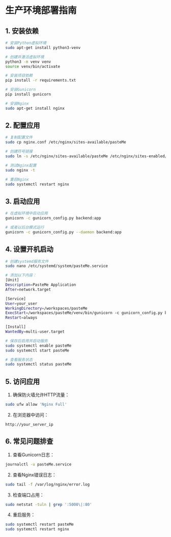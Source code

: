 # 生产环境部署指南

## 1. 安装依赖
```bash
# 安装Python虚拟环境
sudo apt-get install python3-venv

# 创建并激活虚拟环境
python3 -m venv venv
source venv/bin/activate

# 安装项目依赖
pip install -r requirements.txt

# 安装Gunicorn
pip install gunicorn

# 安装Nginx
sudo apt-get install nginx
```

## 2. 配置应用
```bash
# 复制配置文件
sudo cp nginx.conf /etc/nginx/sites-available/pasteMe

# 创建符号链接
sudo ln -s /etc/nginx/sites-available/pasteMe /etc/nginx/sites-enabled/

# 测试Nginx配置
sudo nginx -t

# 重启Nginx
sudo systemctl restart nginx
```

## 3. 启动应用
```bash
# 在虚拟环境中启动应用
gunicorn -c gunicorn_config.py backend:app

# 或者以后台模式运行
gunicorn -c gunicorn_config.py --daemon backend:app
```

## 4. 设置开机启动
```bash
# 创建systemd服务文件
sudo nano /etc/systemd/system/pasteMe.service

# 添加以下内容：
[Unit]
Description=PasteMe Application
After=network.target

[Service]
User=your_user
WorkingDirectory=/workspaces/pasteMe
ExecStart=/workspaces/pasteMe/venv/bin/gunicorn -c gunicorn_config.py backend:app
Restart=always

[Install]
WantedBy=multi-user.target

# 保存后启用并启动服务
sudo systemctl enable pasteMe
sudo systemctl start pasteMe

# 查看服务状态
sudo systemctl status pasteMe
```

## 5. 访问应用
1. 确保防火墙允许HTTP流量：
```bash
sudo ufw allow 'Nginx Full'
```

2. 在浏览器中访问：
```
http://your_server_ip
```

## 6. 常见问题排查
1. 查看Gunicorn日志：
```bash
journalctl -u pasteMe.service
```

2. 查看Nginx错误日志：
```bash
sudo tail -f /var/log/nginx/error.log
```

3. 检查端口占用：
```bash
sudo netstat -tuln | grep ':5000\|:80'
```

4. 重启服务：
```bash
sudo systemctl restart pasteMe
sudo systemctl restart nginx
```
